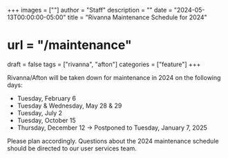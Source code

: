 +++
images = [""]
author = "Staff"
description = ""
date = "2024-05-13T00:00:00-05:00"
title = "Rivanna Maintenance Schedule for 2024"
# url = "/maintenance"
draft = false
tags = ["rivanna", "afton"]
categories = ["feature"]
+++

Rivanna/Afton will be taken down for maintenance in 2024 on the following days: 

- Tuesday, February 6
- Tuesday & Wednesday, May 28 & 29
- Tuesday, July 2
- Tuesday, October 15
- Thursday, December 12 -> Postponed to Tuesday, January 7, 2025
>

Please plan accordingly. Questions about the 2024 maintenance schedule should be directed to our user services team.


